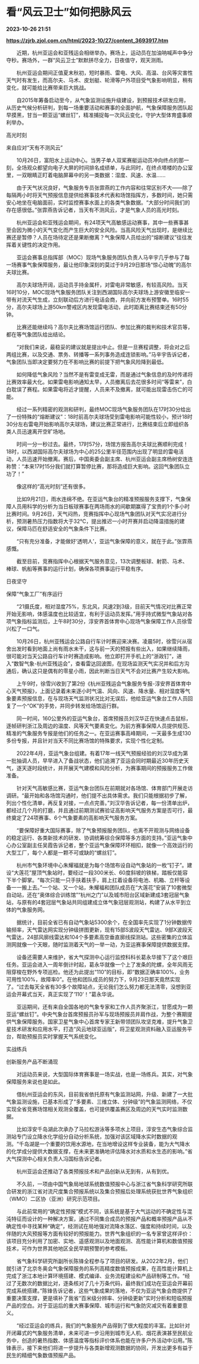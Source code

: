 # 看“风云卫士”如何把脉风云

**2023-10-26 21:51**

**https://zjrb.zjol.com.cn/html/2023-10/27/content_3693917.htm**

　　近期，杭州亚运会和亚残运会相继举办。赛场上，运动员在加油呐喊声中争分夺秒。赛场外，一群“风云卫士”默默拼尽全力，日夜值守，观天测雨。

　　杭州亚运会期间正值夏末秋初，短时暴雨、雷电、大风、高温、台风等灾害性天气时有发生，而高尔夫、马术、皮划艇、轮滑等户外项目受气象影响明显，稍有变化，就可能给比赛带来巨大挑战。

　　自2015年筹备启动至今，从气象监测设施升级建设，到预报技术研发应用，从历史气候分析研判，到每一场重要活动和赛事的全面护航，气象保障服务团队起早摸黑，甘当一颗亚运“螺丝钉”，精准捕捉每一次风云变化，守护大型体育盛事顺利举办。

高光时刻

来自应对“天有不测风云”

　　10月26日，富阳水上运动中心。当男子单人双桨赛艇运动员冲向终点的那一刻，全场观众都望向电子大屏的时间排名成绩单，与此同时，在终点塔楼的办公室里，一双眼睛正盯着电脑屏幕中的另一类数据：湿度、风速、水温......

　　由于天气状况良好，气象服务专员张霏燕的工作内容和往常区别不大——除了每隔两小时将天气预报信息提供给赛事技术代表和场馆指挥方，多数时间，她只需安心地坐在电脑面前，实时监控赛事水面上的各类气象数据。“大部分时间我们的存在感很低。”张霏燕告诉记者，当天有不测风云，才是气象人员的高光时刻。

　　杭州亚运会和亚残运会期间，有24项天气高敏感运动赛事，其中一些赛事甚至会因为微小的天气变化而产生巨大的安全风险。当高风险天气出现时，是继续比赛还是暂停？人员在场待定还是果断撤离？气象保障人员给出的“熔断建议”往往发挥着关键性的决定作用。

　　亚运会赛事总指挥部（MOC）现场气象服务团队负责人马辛宇几乎参与了每一场赛事气象保障服务，最让他印象深刻的莫过于9月29日那场“惊心动魄”的高尔夫球比赛。

　　高尔夫球场开阔，运动员手持金属杆，对雷电非常敏感，有较高风险。当天16时10分，MOC现场气象服务团队关注到西湖国际高尔夫球场上游安徽至临安一带有对流天气生成，立刻联动后方进行电话会商，并向前方发布预警单。16时55分，高尔夫球场上游50km警戒区内发现雷电活动，此时距离比赛结束还有50分钟。

　　比赛还能继续吗？高尔夫比赛场馆运行团队、参加比赛的裁判和技术官员等，都在等气象团队给出结论。

　　“对我们来说，最稳妥的建议就是提出中止。但是一旦赛程调整，将会对之后两组比赛，以及交通、票务、转播等一系列事务造成连锁影响。”马辛宇告诉记者，气象团队当即决定要努力在不影响比赛的前提下把气象风险降到最低。

　　如何降低气象风险？当然不是有雷变成无雷，而是通过气象信息的及时传递将比赛效率最大化。如果雷电影响通知太早，人员撤离后去花很多时间“等雷来”，白白耽误了赛程。如果雷电将近才提醒，人员来不及撤离，就可能出现雷击伤亡的可能。

　　经过一系列精密的观测和研判，最终MOC现场气象服务团队在17时30分给出了一份特殊的“熔断建议”：18时前高尔夫球场受到雷电影响可能性较小，预计18时30分左右雷电开始影响高尔夫球场，建议比赛正常进行，比赛结束后立即组织各类人员迅速离开空旷场地。

　　时间一分一秒过去。最终，17时57分，场馆方报告高尔夫球比赛顺利完成！18时，以西湖国际高尔夫球场为中心的25公里半径范围内出现了明显的雷电活动，人员迅速开始撤离。赛后，中国奥委会副主席、杭州亚运会副主席杨树安连连称赞：“本来17时15分我们就打算暂停比赛，那将造成巨大影响。这回气象团队立功了！”

　　像这样的“高光时刻”还有很多。

　　比如9月21日，雨水连绵不绝。在亚运气象台的精准预报服务支撑下，气象保障人员用科学的分析为当日板球赛事在两场雨水的间歇期赢得了宝贵的1个多小时比赛时间。9月26日，天气闷热，竞赛指挥中心现场气象团队对天气实况进行分析，预测暑热压力指数将大于32℃，提出推迟一小时开赛并启动降温措施的建议，保障马匹在舒适安全的气象条件下比赛。

　　“只有充分准备，才能做好‘透明人’，亚运气象保障的意义，就在于此。”张霏燕感慨。

　　截至目前，竞赛指挥中心根据天气服务意见，13次调整板球、射箭、马术、棒球、帆船等赛事的运行计划，确保各项赛事运行平稳有序。

日夜坚守

保障“气象工厂”有序运行

　　“21摄氏度，相对湿度75%，东北风，风速2到3级，目前天气情况对比赛正常开始无影响，体感温度也比较适宜，有利于运动员发挥。”用手持式微型气象站对各项气象指标监测后，上午8时30分，淳安界首体育中心现场气象保障工作人员徐雪兴松了一口气。

　　10月26日，杭州亚残运会公路自行车计时赛迎来决赛。凌晨5时，徐雪兴从宿舍出发时看到地面上尚有雨水未干，这与前一天的预报有些出入，如果继续降雨，很可能对当天公路自行车计时赛造成影响。他立即打开手机上的“浙政钉”，进入“数智气象-杭州亚残运会”，查看雷达回波图，在现场监测天气实况并和后方沟通后，确认这只是偶有的零星小雨，因此判断当日天气不会对比赛产生较大影响。

　　上午9时，徐雪兴收到了第2份《杭州亚残运会气象服务专报-淳安界首体育中心天气预报》，上面记录着未来逐小时气温、风向、风速、降水量、相对湿度等气象要素预报信息，在与现场天气监测状况比对无误后，他给亚运气象台工作人员回复了一个“OK”的手势，并同步转发给场馆运行群。

　　同一时间，160公里外的亚运气象台，首席预报员刘汉华正在快速点击鼠标，逐帧研判浙江及周边的温度、风等天气要素变化。为前方赛事保障人员提供规范、精准的气象服务专报是他们的任务之一。在亚运赛事高峰期间，一天最多生成130多份专报，并且针对当天不同比赛场馆的特殊要求，实现个性化定制。

　　2022年4月，亚运气象台组建。有着17年一线天气预报经验的刘汉华成为第一批抽调人员，早早进入了备战状态，他们追溯了亚运会同时期最近30年历史天气，逐天逐时段统计，并开展天气建模和风险分析，为赛事期间的预报服务工作做准备。

　　针对天气高敏感比赛，亚运气象台团队在前期就对各场馆、体育部门开展走访调研。“最开始和各场馆沟通时，他们提不出具体需求。我们只能根据初步了解，列出个性化清单，再反复对接，一点点完善。”刘汉华告诉记者，每一份清单出炉，都经过几个月的打磨，并且通过前期测试赛验证高影响天气服务方案是否可行，最终奠定了24项赛事、6个气象要素的高影响天气服务方案。

　　“要保障好重大国际赛事，除了气象预报服务团队，也离不开观测与网络设备的稳定运行、各类新技术的研发、协调统筹综合保障等多方面的支持。”亚运气象中心办公室副主任吴霞告诉记者，整个亚运气象保障环环相扣，就像一个高效运行的大型工厂，每个人都是一颗不可或缺的“螺丝钉”。

　　杭州市气象环境中心朱耀福就是为每个场馆布设自动气象站的一枚“钉子”。建设“大莲花”屋顶气象站时，要经过一段300米长、60度斜坡的铁梯，踏板仅能容下半个脚掌。“每次只能一只手扶着扶手，肩上扛着设备将电池、机箱、立杆等设备一一搬上去。”一个站、又一个站，朱耀福和团队成员在“大莲花”安装了10套微型自动站，还在“奥体综合训练馆”“杭州之门”以及城市阳台区域新建成3套冠层气象站，与原有的4套冠层气象站共同组建成立体气象冠层观测站，构建了从水平到立体的气象服务网。

　　据统计，目前全省已有自动气象站5300余个，在全国率先实现了1分钟数据传输频率，天气雷达网实现分钟级拼图更新，现有15部S波段天气雷达、9部X波段天气雷达，24部风廓线雷达和104个多要素高空垂直廓线探测站。这些密集的立体监测网就像一个天眼，随时监测着天气的一举一动，为亚运赛事保障提供数据支撑。

　　设备还需要人来维护，省大气探测中心运行监控科科长葛永华接下了这个艰巨任务。亚运会进入一周年倒计时起，葛永华就像一个上了发条的陀螺，全年风雨无阻穿梭在野外专项巡检。他还为此提出“110”的目标，即“数据正确率100%，业务可用性100%，故障率0”。在他和团队成员的努力下，9月23日那天竟然实现了。“过去每天全省有30多个故障站点，无论我们怎么努力都无法清零，没想到亚运会开幕式当天，真正实现了‘110’！”葛永华说。

　　亚运期间，还有来自全国各地的气象专家和工作人员齐聚浙江，甘愿成为一颗亚运“螺丝钉”。中央气象台首席预报员孙军与现场预报员并肩作战，为整个赛期提供气象保障服务。国家卫星气象中心首席专家王新带领团队攻坚克难，提升气象卫星技术研发和应用水平，打造“风云地球亚运版”，将卫星观测资料融入亚运服务平台，帮助预报员实时掌握天气系统变化。

实战练兵

创新服务产品不断涌现

　　对运动员来说，大型国际体育赛事是一场实战，也是一场练兵。其实，对气象保障服务来说也是如此。

　　借杭州亚运会的东风，目前我省依托原有气象监测站网，升级、新建了一大批气象监测设施，已基本形成了“多要素、三维立体、分钟级”的气象监测网络，不仅实现全省竞赛场馆相关观测全覆盖，也可提供覆盖赛区及周边的天气实时监测数据。

　　比如淳安千岛湖此次承办了马拉松游泳等多项水上项目，淳安生态气象综合监测站专门设立降水化学组分自动分析系统，加强对该区域降水实时数据的观测。“千岛湖是一个重要的饮用水源地，在当地增设这样专业装备，能为大气降水的化学成分提供大数据支撑，在未来更准确地评估降水对水质和水生态的影响。”省大气探测中心相关负责人冯国标告诉记者。

　　杭州亚运会还推动了各类预报技术和产品创新从无到有，从有到优。

　　不久前，一项由中国气象局地球系统数值预报中心与浙江省气象科学研究所联合研发的浙江省对流尺度集合预报系统以及集合预报后处理系统获批世界气象组织（WMO）二区协（亚洲）研究示范项目。

　　与此前常用的“确定性预报”模式不同，该系统是基于大气运动的不确定性与混沌特征而设计的一种解决方案，通过不同集合成员的预报产品和概率预报产品从不确定性中寻找某种“确定”，经测试在局地强对流降水落区、强度和持续时间，以及伴随的大风预报等方面有较好的预报能力。世界气象组织的一名专家曾这样评价：该项目充分利用了加密、实地、遥感观测以及地面观测、高性能计算机和数值预报技术，可作为世界其他地区全民早期预警的参考模板。

　　省气象科学研究所副所长陈锋全程参与了项目的研发。从2022年2月，他们就引进了北京冬奥会气象保障服务的系列高精度数值预报成果，在高性能计算机上完成了浙江本地计算环境搭建、模式编译、业务流程建设和产品研制等工作。“经过了无数次的数据比对，逐条核对了几十万条代码，最终我们成功在亚运会开幕前完成系统搭建。”陈锋告诉记者，这些气象成果的落地，不仅为亚运气象会商提供了重要决策支撑，更是填补了我省“百米级分辨率、分钟级更新”实时分析和短临预报产品的空白。对于亚运后的重大赛事保障、城市运行和气象防灾减灾有着重要意义。

　　“经过亚运会的练兵，我们的气象服务产品得到了很大程度的丰富。比如针对开闭幕式的气象服务清单，未来可进一步沿用到城市无人机、烟花表演甚至民航业务中，创造的暑热指数、体感温度等指标评价体系也能在许多户外活动中沿用。”陈锋表示，接下来他们将进一步提升与各类新增观测数据的协同，开发出更多有益于民生的精细气象数值预报产品。